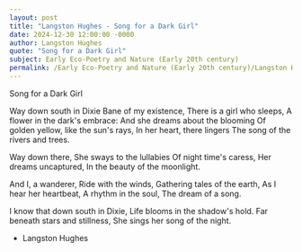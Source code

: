 ```yaml
---
layout: post
title: "Langston Hughes - Song for a Dark Girl"
date: 2024-12-30 12:00:00 -0000
author: Langston Hughes
quote: "Song for a Dark Girl"
subject: Early Eco-Poetry and Nature (Early 20th century)
permalink: /Early Eco-Poetry and Nature (Early 20th century)/Langston Hughes/Langston Hughes - Song for a Dark Girl
---
```


Song for a Dark Girl

Way down south in Dixie
Bane of my existence,
There is a girl who sleeps,
A flower in the dark's embrace:
And she dreams about the blooming
Of golden yellow, like the sun's rays,
In her heart, there lingers
The song of the rivers and trees.

Way down there,
She sways to the lullabies
Of night time's caress,
Her dreams uncaptured,
In the beauty of the moonlight.

And I, a wanderer,
Ride with the winds,
Gathering tales of the earth,
As I hear her heartbeat,
A rhythm in the soul,
The dream of a song.

I know that down south in Dixie,
Life blooms in the shadow's hold.
Far beneath stars and stillness,
She sings her song of the night.

- Langston Hughes
